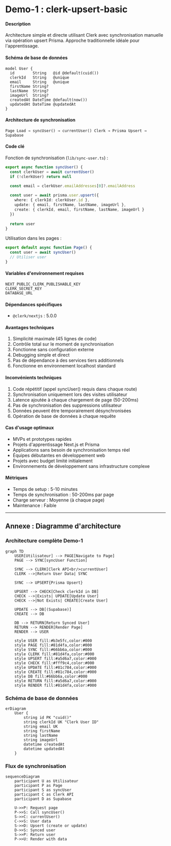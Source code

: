 
# Demo-1 : clerk-upsert-basic

#### Description

Architecture simple et directe utilisant Clerk avec synchronisation manuelle via opération upsert Prisma. Approche traditionnelle idéale pour l'apprentissage.

#### Schéma de base de données

```prisma
model User {
  id        String   @id @default(cuid())
  clerkId   String   @unique
  email     String   @unique
  firstName String?
  lastName  String?
  imageUrl  String?
  createdAt DateTime @default(now())
  updatedAt DateTime @updatedAt
}
```

#### Architecture de synchronisation

```
Page Load → syncUser() → currentUser() Clerk → Prisma Upsert → Supabase
```

#### Code clé

Fonction de synchronisation (`lib/sync-user.ts`) :

```typescript
export async function syncUser() {
  const clerkUser = await currentUser()
  if (!clerkUser) return null

  const email = clerkUser.emailAddresses[0]?.emailAddress
  
  const user = await prisma.user.upsert({
    where: { clerkId: clerkUser.id },
    update: { email, firstName, lastName, imageUrl },
    create: { clerkId, email, firstName, lastName, imageUrl }
  })
  
  return user
}
```

Utilisation dans les pages :

```typescript
export default async function Page() {
  const user = await syncUser()
  // Utiliser user
}
```

#### Variables d'environnement requises

```
NEXT_PUBLIC_CLERK_PUBLISHABLE_KEY
CLERK_SECRET_KEY
DATABASE_URL
```

#### Dépendances spécifiques

- `@clerk/nextjs` : 5.0.0

#### Avantages techniques

1. Simplicité maximale (45 lignes de code)
2. Contrôle total sur le moment de synchronisation
3. Fonctionne sans configuration externe
4. Debugging simple et direct
5. Pas de dépendance à des services tiers additionnels
6. Fonctionne en environnement localhost standard

#### Inconvénients techniques

1. Code répétitif (appel syncUser() requis dans chaque route)
2. Synchronisation uniquement lors des visites utilisateur
3. Latence ajoutée à chaque chargement de page (50-200ms)
4. Pas de synchronisation des suppressions utilisateur
5. Données peuvent être temporairement désynchronisées
6. Opération de base de données à chaque requête

#### Cas d'usage optimaux

- MVPs et prototypes rapides
- Projets d'apprentissage Next.js et Prisma
- Applications sans besoin de synchronisation temps réel
- Équipes débutantes en développement web
- Projets avec budget limité initialement
- Environnements de développement sans infrastructure complexe

#### Métriques

- Temps de setup : 5-10 minutes
- Temps de synchronisation : 50-200ms par page
- Charge serveur : Moyenne (à chaque page)
- Maintenance : Faible

---

## Annexe : Diagramme d'architecture

### Architecture complète Demo-1

```mermaid
graph TD
    USER[Utilisateur] --> PAGE[Navigate to Page]
    PAGE --> SYNC[syncUser Function]
    
    SYNC --> CLERK[Clerk API<br/>currentUser]
    CLERK -->|Return User Data| SYNC
    
    SYNC --> UPSERT{Prisma Upsert}
    
    UPSERT --> CHECK[Check clerkId in DB]
    CHECK -->|Exists| UPDATE[Update User]
    CHECK -->|Not Exists| CREATE[Create User]
    
    UPDATE --> DB[(Supabase)]
    CREATE --> DB
    
    DB --> RETURN[Return Synced User]
    RETURN --> RENDER[Render Page]
    RENDER --> USER
    
    style USER fill:#b3e5fc,color:#000
    style PAGE fill:#81d4fa,color:#000
    style SYNC fill:#66bb6a,color:#000
    style CLERK fill:#81d4fa,color:#000
    style UPSERT fill:#a5d6a7,color:#000
    style CHECK fill:#fff9c4,color:#000
    style UPDATE fill:#81c784,color:#000
    style CREATE fill:#81c784,color:#000
    style DB fill:#66bb6a,color:#000
    style RETURN fill:#a5d6a7,color:#000
    style RENDER fill:#81d4fa,color:#000
```

### Schéma de base de données

```mermaid
erDiagram
    User {
        string id PK "cuid()"
        string clerkId UK "Clerk User ID"
        string email UK
        string firstName
        string lastName
        string imageUrl
        datetime createdAt
        datetime updatedAt
    }
```

### Flux de synchronisation

```mermaid
sequenceDiagram
    participant U as Utilisateur
    participant P as Page
    participant S as syncUser
    participant C as Clerk API
    participant D as Supabase
    
    U->>P: Request page
    P->>S: Call syncUser()
    S->>C: currentUser()
    C->>S: User data
    S->>D: Upsert (create or update)
    D->>S: Synced user
    S->>P: Return user
    P->>U: Render with data
```